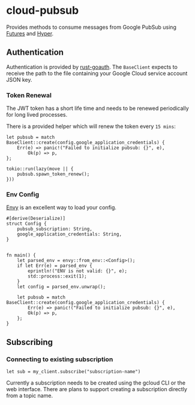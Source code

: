 # cloud-pubsub

Provides methods to consume messages from Google PubSub using
[Futures](https://github.com/rust-lang-nursery/futures-rs)
and [Hyper](https://hyper.rs).


## Authentication

Authentication is provided by [rust-goauth](https://github.com/durch/rust-goauth).
The `BaseClient` expects to receive the path to the file containing your Google Cloud
service account JSON key.

### Token Renewal

The JWT token has a short life time and needs to be renewed periodically for long lived processes.

There is a provided helper which will renew the token every `15 mins`:

```
let pubsub = match BaseClient::create(config.google_application_credentials) {
    Err(e) => panic!("Failed to initialize pubsub: {}", e),
        Ok(p) => p,
};

tokio::run(lazy(move || {
    pubsub.spawn_token_renew();
}))
```

### Env Config

[Envy](https://github.com/softprops/envy) is an excellent way to load your config.

```
#[derive(Deserialize)]
struct Config {
    pubsub_subscription: String,
    google_application_credentials: String,
}


fn main() {
    let parsed_env = envy::from_env::<Config>();
    if let Err(e) = parsed_env {
        eprintln!("ENV is not valid: {}", e);
        std::process::exit(1);
    }
    let config = parsed_env.unwrap();

    let pubsub = match BaseClient::create(config.google_application_credentials) {
        Err(e) => panic!("Failed to initialize pubsub: {}", e),
        Ok(p) => p,
    };
}
```

## Subscribing

### Connecting to existing subscription

```
let sub = my_client.subscribe("subscription-name")
```

Currently a subscription needs to be created using the gcloud CLI or the web interface. There are
plans to support creating a subscription directly from a topic name.
